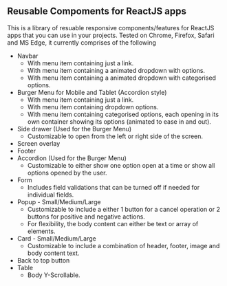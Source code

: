## Reusable Compoments for ReactJS apps ##
This is a library of resuable responsive components/features for ReactJS apps that you can use in your projects. Tested on Chrome, Firefox, Safari and MS Edge, it currently comprises of the following
* Navbar
    * With menu item containing just a link.
    * With menu item containing a animated dropdown with options.
    * With menu item containing a animated dropdown with categorised options.
* Burger Menu for Mobile and Tablet (Accordion style)
    * With menu item containing just a link.
    * With menu item containing dropdown options.
    * With menu item containing categorised options, each opening in its own container showing its options (animated to ease in and out).
* Side drawer (Used for the Burger Menu)
    * Customizable to open from the left or right side of the screen.
* Screen overlay
* Footer
* Accordion (Used for the Burger Menu)
    * Customizable to either show one option open at a time or show all options opened by the user.
* Form
    * Includes field validations that can be turned off if needed for individual fields.
* Popup - Small/Medium/Large
    * Customizable to include a either 1 button for a cancel operation or 2 buttons for positive and negative actions.
    * For flexibility, the body content can either be text or array of elements.
* Card - Small/Medium/Large
    * Customizable to include a combination of header, footer, image and body content text.
* Back to top button
* Table
    * Body Y-Scrollable.